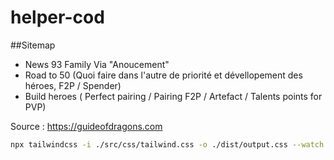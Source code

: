 # helper-cod

##Sitemap
- News 93 Family Via "Anoucement"
- Road to 50 (Quoi faire dans l'autre de priorité et dévellopement des héroes, F2P / Spender)
- Build heroes ( Perfect pairing / Pairing F2P / Artefact / Talents points for PVP)


Source : https://guideofdragons.com 

```bash
npx tailwindcss -i ./src/css/tailwind.css -o ./dist/output.css --watch
```